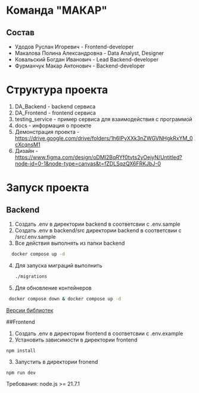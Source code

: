 # Команда "МАКАР"
## Состав
* Удодов Руслан Игоревич - Frontend-developer
* Макалова Полина Александровна - Data Analyst, Designer
* Ковальский Богдан Иванович - Lead Backend-developer
* Фурманчук Макар Антонович - Backend-developer

# Структура проекта
1. DA_Backend - backend сервиса
2. DA_Frontend - frontend сервиса
3. testing_service - пример сервиса для взаимодействия с программой
4. docs - информация о проекте
5. Демонстрация проекта - https://drive.google.com/drive/folders/1h6IPyXXk3nZWGVNHgkRxYM_0cXcqnsM1
6. Дизайн - https://www.figma.com/design/oDMI2BqRYf0tvts2yOejyN/Untitled?node-id=0-1&node-type=canvas&t=fZDLSqzQX6FRKJbJ-0

# Запуск проекта
## Backend
1. Создать .env в директории backend в соответсвии с .env.sample
2. Создать .env в backend/src директории backend в соответсвии с /src/.env.sample
3. Все действия выполнять из папки backend
 ```cmd
   docker compose up -d
``` 
4. Для запуска миграций выполнить
   ```cmd
   ./migrations
   ```
5. Для обновление контейнеров
```cmd
 docker compose down & docker compose up -d
```
<a href = "https://github.com/MAKAP-FEFU/DA_Backend/blob/main/backend/requirements.txt"> Версии библиотек <a>

##Frontend
1. Создать .env в директории frontend в соответсвии с .env.example
2. Установить зависимости в директории frontend
```cmd
npm install
   ```
3. Запустить в директории fronend
```cmd
npm run dev
   ```
Требования: node.js >= 21.7.1
